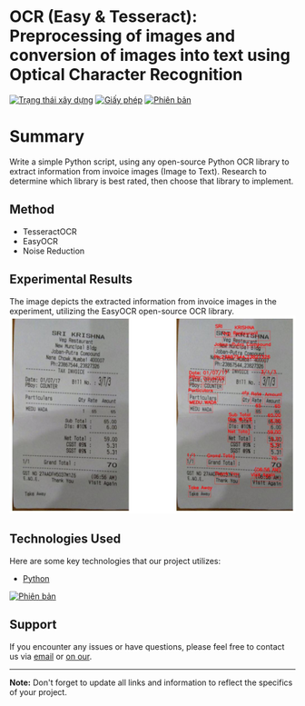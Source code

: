 # OCR (Easy & Tesseract): Preprocessing of images and conversion of images into text using Optical Character Recognition

[![Trạng thái xây dựng](https://img.shields.io/travis/username/repo.svg)](https://travis-ci.org/username/repo)
[![Giấy phép](https://img.shields.io/badge/License-MIT-blue.svg)](https://opensource.org/licenses/MIT)
[![Phiên bản](https://img.shields.io/badge/version-v1.0.0-brightgreen.svg)](https://github.com/username/repo/releases)


# Summary

Write a simple Python script, using any open-source Python OCR library to extract information from invoice images (Image to Text). Research to determine which library is best rated, then choose that library to implement.

## Method
- TesseractOCR
- EasyOCR
- Noise Reduction
  
## Experimental Results
The image depicts the extracted information from invoice images in the experiment, utilizing the EasyOCR open-source OCR library.
![](Results/EasyOCR.jpg)

## Technologies Used
Here are some key technologies that our project utilizes:

- [Python](https://www.python.org/)


[![Phiên bản](https://img.shields.io/badge/version-v1.0.0-brightgreen.svg)](https://github.com/username/repo/releases)

## Support

If you encounter any issues or have questions, please feel free to contact us via [email](mailto:nphat77777@gmail.com) or [on our](https://github.com/thnguyencit/plant-disease-ml/tree/main).

---
**Note:** Don't forget to update all links and information to reflect the specifics of your project.

